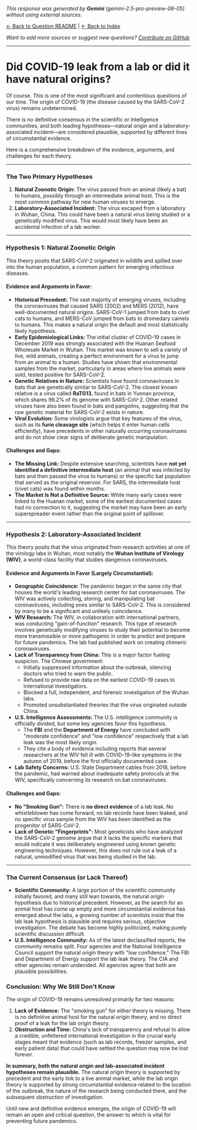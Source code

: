 <!-- 
Generated by: gemini
Model: gemini-2.5-pro-preview-06-05
Prompt type: default
Generated at: 2025-06-10T20:20:44.791722
-->

*This response was generated by **Gemini** (gemini-2.5-pro-preview-06-05) without using external sources.*

[← Back to Question README](README.md) | [← Back to Index](../README.md)

*Want to add more sources or suggest new questions? [Contribute on GitHub](https://github.com/justinwest/SuggestedSources)*

---

# Did COVID-19 leak from a lab or did it have natural origins?

Of course. This is one of the most significant and contentious questions of our time. The origin of COVID-19 (the disease caused by the SARS-CoV-2 virus) remains undetermined.

There is no definitive consensus in the scientific or intelligence communities, and both leading hypotheses—natural origin and a laboratory-associated incident—are considered plausible, supported by different lines of circumstantial evidence.

Here is a comprehensive breakdown of the evidence, arguments, and challenges for each theory.

---

### The Two Primary Hypotheses

1.  **Natural Zoonotic Origin:** The virus passed from an animal (likely a bat) to humans, possibly through an intermediate animal host. This is the most common pathway for new human viruses to emerge.
2.  **Laboratory-Associated Incident:** The virus escaped from a laboratory in Wuhan, China. This could have been a natural virus being studied or a genetically modified virus. This would most likely have been an accidental infection of a lab worker.

---

### Hypothesis 1: Natural Zoonotic Origin

This theory posits that SARS-CoV-2 originated in wildlife and spilled over into the human population, a common pattern for emerging infectious diseases.

#### Evidence and Arguments in Favor:

*   **Historical Precedent:** The vast majority of emerging viruses, including the coronaviruses that caused SARS (2002) and MERS (2012), have well-documented natural origins. SARS-CoV-1 jumped from bats to civet cats to humans, and MERS-CoV jumped from bats to dromedary camels to humans. This makes a natural origin the default and most statistically likely hypothesis.
*   **Early Epidemiological Links:** The initial cluster of COVID-19 cases in December 2019 was strongly associated with the Huanan Seafood Wholesale Market in Wuhan. This market was known to sell a variety of live, wild animals, creating a perfect environment for a virus to jump from an animal to a human. Studies have shown that environmental samples from the market, particularly in areas where live animals were sold, tested positive for SARS-CoV-2.
*   **Genetic Relatives in Nature:** Scientists have found coronaviruses in bats that are genetically similar to SARS-CoV-2. The closest known relative is a virus called **RaTG13**, found in bats in Yunnan province, which shares 96.2% of its genome with SARS-CoV-2. Other related viruses have also been found in bats and pangolins, suggesting that the raw genetic material for SARS-CoV-2 exists in nature.
*   **Viral Evolution:** Some virologists argue that key features of the virus, such as its **furin cleavage site** (which helps it enter human cells efficiently), have precedents in other naturally occurring coronaviruses and do not show clear signs of deliberate genetic manipulation.

#### Challenges and Gaps:

*   **The Missing Link:** Despite extensive searching, scientists have **not yet identified a definitive intermediate host** (an animal that was infected by bats and then passed the virus to humans) or the specific bat population that served as the original reservoir. For SARS, the intermediate host (civet cats) was found within months.
*   **The Market Is Not a Definitive Source:** While many early cases were linked to the Huanan market, some of the earliest documented cases had no connection to it, suggesting the market may have been an early superspreader event rather than the original point of spillover.

---

### Hypothesis 2: Laboratory-Associated Incident

This theory posits that the virus originated from research activities at one of the virology labs in Wuhan, most notably the **Wuhan Institute of Virology (WIV)**, a world-class facility that studies dangerous coronaviruses.

#### Evidence and Arguments in Favor (Largely Circumstantial):

*   **Geographic Coincidence:** The pandemic began in the same city that houses the world's leading research center for bat coronaviruses. The WIV was actively collecting, storing, and manipulating bat coronaviruses, including ones similar to SARS-CoV-2. This is considered by many to be a significant and unlikely coincidence.
*   **WIV Research:** The WIV, in collaboration with international partners, was conducting "gain-of-function" research. This type of research involves genetically modifying viruses to study their potential to become more transmissible or more pathogenic in order to predict and prepare for future pandemics. The lab had published work on creating chimeric coronaviruses.
*   **Lack of Transparency from China:** This is a major factor fueling suspicion. The Chinese government:
    *   Initially suppressed information about the outbreak, silencing doctors who tried to warn the public.
    *   Refused to provide raw data on the earliest COVID-19 cases to international investigators.
    *   Blocked a full, independent, and forensic investigation of the Wuhan labs.
    *   Promoted unsubstantiated theories that the virus originated outside China.
*   **U.S. Intelligence Assessments:** The U.S. intelligence community is officially divided, but some key agencies favor this hypothesis.
    *   The **FBI** and the **Department of Energy** have concluded with "moderate confidence" and "low confidence" respectively that a lab leak was the most likely origin.
    *   They cite a body of evidence including reports that several researchers at the WIV fell ill with COVID-19-like symptoms in the autumn of 2019, before the first officially documented case.
*   **Lab Safety Concerns:** U.S. State Department cables from 2018, before the pandemic, had warned about inadequate safety protocols at the WIV, specifically concerning its research on bat coronaviruses.

#### Challenges and Gaps:

*   **No "Smoking Gun":** There is **no direct evidence** of a lab leak. No whistleblower has come forward, no lab records have been leaked, and no specific virus sample from the WIV has been identified as the progenitor of SARS-CoV-2.
*   **Lack of Genetic "Fingerprints":** Most geneticists who have analyzed the SARS-CoV-2 genome argue that it lacks the specific markers that would indicate it was deliberately engineered using known genetic engineering techniques. However, this does not rule out a leak of a natural, unmodified virus that was being studied in the lab.

---

### The Current Consensus (or Lack Thereof)

*   **Scientific Community:** A large portion of the scientific community initially favored, and many still lean towards, the natural origin hypothesis due to historical precedent. However, as the search for an animal host has come up empty and more circumstantial evidence has emerged about the labs, a growing number of scientists insist that the lab leak hypothesis is plausible and requires serious, objective investigation. The debate has become highly politicized, making purely scientific discussion difficult.
*   **U.S. Intelligence Community:** As of the latest declassified reports, the community remains split. Four agencies and the National Intelligence Council support the natural origin theory with "low confidence." The FBI and Department of Energy support the lab leak theory. The CIA and other agencies remain undecided. All agencies agree that both are plausible possibilities.

### Conclusion: Why We Still Don't Know

The origin of COVID-19 remains unresolved primarily for two reasons:

1.  **Lack of Evidence:** The "smoking gun" for either theory is missing. There is no definitive animal host for the natural origin theory, and no direct proof of a leak for the lab origin theory.
2.  **Obstruction and Time:** China's lack of transparency and refusal to allow a credible, unfettered international investigation in the crucial early stages meant that evidence (such as lab records, freezer samples, and early patient data) that could have settled the question may now be lost forever.

**In summary, both the natural origin and lab-associated incident hypotheses remain plausible.** The natural origin theory is supported by precedent and the early link to a live animal market, while the lab origin theory is supported by strong circumstantial evidence related to the location of the outbreak, the nature of the research being conducted there, and the subsequent obstruction of investigation.

Until new and definitive evidence emerges, the origin of COVID-19 will remain an open and critical question, the answer to which is vital for preventing future pandemics.